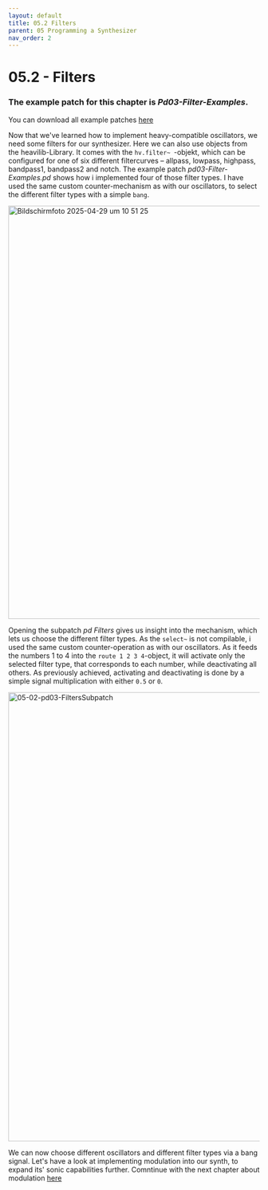 ```yaml
---
layout: default
title: 05.2 Filters
parent: 05 Programming a Synthesizer
nav_order: 2
---
```


# 05.2 - Filters

### The example patch for this chapter is _Pd03-Filter-Examples_. 

You can download all example patches <a href="{{ site.baseurl }}/assets/pd-patches/pd-examples.zip" download>here</a>

Now that we've learned how to implement heavy-compatible oscillators, we need some filters for our synthesizer. Here we can also use objects from the heavilib-Library. It comes with the `hv.filter~ `-objekt, which can be configured for one of six different filtercurves – allpass, lowpass, highpass, bandpass1, bandpass2 and notch. The example patch _pd03-Filter-Examples.pd_ shows how i implemented four of those filter types. I have used the same custom counter-mechanism as with our oscillators, to select the different filter types with a simple `bang`. 

<img width="829" alt="Bildschirmfoto 2025-04-29 um 10 51 25" src="https://github.com/user-attachments/assets/a3af22cc-d35c-4c29-bf36-5c0147c6c7fd" />

Opening the subpatch _pd Filters_ gives us insight into the mechanism, which lets us choose the different filter types. As the `select~` is not compilable, i used the same custom counter-operation as with our oscillators. As it feeds the numbers 1 to 4 into the `route 1 2 3 4`-object, it will activate only the selected filter type, that corresponds to each number, while deactivating all others. As previously achieved, activating and deactivating is done by a simple signal multiplication with either `0.5` or ` 0 `.

<img width="901" alt="05-02-pd03-FiltersSubpatch" src="https://github.com/user-attachments/assets/1240613e-b047-4699-a10f-561f26be4ef0" />

We can now choose different oscillators and different filter types via a bang signal. Let's have a look at implementing modulation into our synth, to expand its' sonic capabilities further. Comntinue with the next chapter about modulation [here]({{site.baseurl}}/chapter-05/05-3-Modulation)

